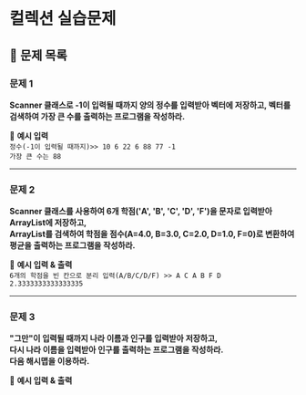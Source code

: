 # 컬렉션 실습문제

## 📝 문제 목록

### 문제 1
**Scanner 클래스로 -1이 입력될 때까지 양의 정수를 입력받아 벡터에 저장하고, 벡터를 검색하여 가장 큰 수를 출력하는 프로그램을 작성하라.**  


🔹 **예시 입력**  
`정수(-1이 입력될 때까지)>> 10 6 22 6 88 77 -1`  
`가장 큰 수는 88`

---

### 문제 2
**Scanner 클래스를 사용하여 6개 학점('A', 'B', 'C', 'D', 'F')을 문자로 입력받아 ArrayList에 저장하고,  
ArrayList를 검색하여 학점을 점수(A=4.0, B=3.0, C=2.0, D=1.0, F=0)로 변환하여 평균을 출력하는 프로그램을 작성하라.**  

🔹 **예시 입력 & 출력**  
`6개의 학점을 빈 칸으로 분리 입력(A/B/C/D/F) >> A C A B F D`  
`2.3333333333333335`

---

### 문제 3
**"그만"이 입력될 때까지 나라 이름과 인구를 입력받아 저장하고,  
다시 나라 이름을 입력받아 인구를 출력하는 프로그램을 작성하라.  
다음 해시맵을 이용하라.**  

🔹 **예시 입력 & 출력**  

